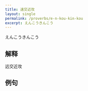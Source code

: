 ```yaml
---
title: 遠交近攻
layout: single
permalink: /proverbs/e-n-kou-kin-kou
excerpt: えんこうきんこう
---
```


えんこうきんこう

## 解释

远交近攻

## 例句

